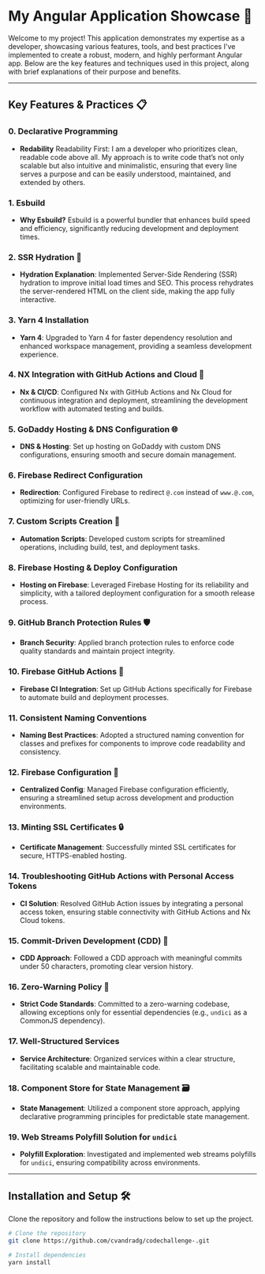 # My Angular Application Showcase 🚀

Welcome to my project! This application demonstrates my expertise as a developer, showcasing various features, tools, and best practices I've implemented to create a robust, modern, and highly performant Angular app. Below are the key features and techniques used in this project, along with brief explanations of their purpose and benefits.

---

## Key Features & Practices 📋

### 0. Declarative Programming
   - **Redability** Readability First: I am a developer who prioritizes clean, readable code above all. My approach is to write code that’s not only scalable but also intuitive and minimalistic, ensuring that every line serves a purpose and can be easily understood, maintained, and extended by others.


### 1. Esbuild
   - **Why Esbuild?** Esbuild is a powerful bundler that enhances build speed and efficiency, significantly reducing development and deployment times.

### 2. SSR Hydration 🌊
   - **Hydration Explanation**: Implemented Server-Side Rendering (SSR) hydration to improve initial load times and SEO. This process rehydrates the server-rendered HTML on the client side, making the app fully interactive.

### 3. Yarn 4 Installation
   - **Yarn 4**: Upgraded to Yarn 4 for faster dependency resolution and enhanced workspace management, providing a seamless development experience.

### 4. NX Integration with GitHub Actions and Cloud 🚀
   - **Nx & CI/CD**: Configured Nx with GitHub Actions and Nx Cloud for continuous integration and deployment, streamlining the development workflow with automated testing and builds.

### 5. GoDaddy Hosting & DNS Configuration 🌐
   - **DNS & Hosting**: Set up hosting on GoDaddy with custom DNS configurations, ensuring smooth and secure domain management.

### 6. Firebase Redirect Configuration
   - **Redirection**: Configured Firebase to redirect `@.com` instead of `www.@.com`, optimizing for user-friendly URLs.

### 7. Custom Scripts Creation 📝
   - **Automation Scripts**: Developed custom scripts for streamlined operations, including build, test, and deployment tasks.

### 8. Firebase Hosting & Deploy Configuration
   - **Hosting on Firebase**: Leveraged Firebase Hosting for its reliability and simplicity, with a tailored deployment configuration for a smooth release process.

### 9. GitHub Branch Protection Rules 🛡️
   - **Branch Security**: Applied branch protection rules to enforce code quality standards and maintain project integrity.

### 10. Firebase GitHub Actions 🤖
   - **Firebase CI Integration**: Set up GitHub Actions specifically for Firebase to automate build and deployment processes.

### 11. Consistent Naming Conventions
   - **Naming Best Practices**: Adopted a structured naming convention for classes and prefixes for components to improve code readability and consistency.

### 12. Firebase Configuration 🔧
   - **Centralized Config**: Managed Firebase configuration efficiently, ensuring a streamlined setup across development and production environments.

### 13. Minting SSL Certificates 🔒
   - **Certificate Management**: Successfully minted SSL certificates for secure, HTTPS-enabled hosting.

### 14. Troubleshooting GitHub Actions with Personal Access Tokens
   - **CI Solution**: Resolved GitHub Action issues by integrating a personal access token, ensuring stable connectivity with GitHub Actions and Nx Cloud tokens.

### 15. Commit-Driven Development (CDD) 📜
   - **CDD Approach**: Followed a CDD approach with meaningful commits under 50 characters, promoting clear version history.

### 16. Zero-Warning Policy 🚫
   - **Strict Code Standards**: Committed to a zero-warning codebase, allowing exceptions only for essential dependencies (e.g., `undici` as a CommonJS dependency).

### 17. Well-Structured Services
   - **Service Architecture**: Organized services within a clear structure, facilitating scalable and maintainable code.

### 18. Component Store for State Management 🗃️
   - **State Management**: Utilized a component store approach, applying declarative programming principles for predictable state management.

### 19. Web Streams Polyfill Solution for `undici`
   - **Polyfill Exploration**: Investigated and implemented web streams polyfills for `undici`, ensuring compatibility across environments.

---

## Installation and Setup 🛠️

Clone the repository and follow the instructions below to set up the project.

```bash
# Clone the repository
git clone https://github.com/cvandradg/codechallenge-.git

# Install dependencies
yarn install
